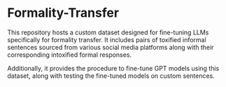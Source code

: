 # Formality-Transfer

This repository hosts a custom dataset designed for fine-tuning LLMs specifically for formality transfer. It includes pairs of toxified informal sentences sourced from various social media platforms along with their corresponding intoxified formal responses. 


Additionally, it provides the procedure to fine-tune GPT models using this dataset, along with testing the fine-tuned models on custom sentences.
